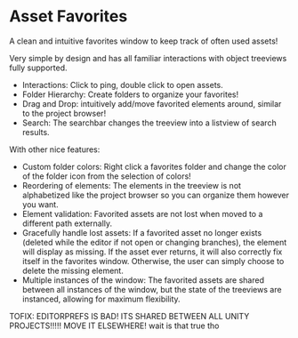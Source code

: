 <h1>Asset Favorites</h1>

A clean and intuitive favorites window to keep track of often used assets!

Very simple by design and has all familiar interactions with object treeviews fully supported.

- Interactions: Click to ping, double click to open assets.
- Folder Hierarchy: Create folders to organize your favorites!
- Drag and Drop: intuitively add/move favorited elements around, similar to the project browser!
- Search: The searchbar changes the treeview into a listview of search results.

With other nice features:
- Custom folder colors: Right click a favorites folder and change the color of the folder icon from the selection of colors!
- Reordering of elements: The elements in the treeview is not alphabetized like the project browser so you can organize them however you want.
- Element validation: Favorited assets are not lost when moved to a different path externally.
- Gracefully handle lost assets: If a favorited asset no longer exists (deleted while the editor if not open or changing branches), the element will display as missing. If the asset ever returns, it will also correctly fix itself in the favorites window. Otherwise, the user can simply choose to delete the missing element.
- Multiple instances of the window: The favorited assets are shared between all instances of the window, but the state of the treeviews are instanced, allowing for maximum flexibility.


TOFIX:
EDITORPREFS IS BAD! ITS SHARED BETWEEN ALL UNITY PROJECTS!!!!! MOVE IT ELSEWHERE! wait is that true tho